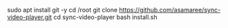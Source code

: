sudo apt install git -y
cd /root
git clone https://github.com/asamaree/sync-video-player.git
cd sync-video-player
bash install.sh
